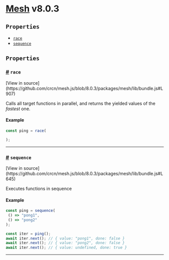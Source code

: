 # <a href="https://mesh.js.com/">Mesh</a> <span>v8.0.3</span>

<!-- div class="toc-container" -->

<!-- div -->

## `Properties`
* <a href="#race">`race`</a>
* <a href="#sequence">`sequence`</a>

<!-- /div -->

<!-- /div -->

<!-- div class="doc-container" -->

<!-- div -->

## `Properties`

<!-- div -->

<h3 id="race"><a href="#race">#</a>&nbsp;<code>race</code></h3>
[View in source](https://github.com/crcn/mesh.js/blob/8.0.3/packages/mesh/lib/bundle.js#L907)

Calls all target functions in parallel, and returns the yielded values of the _fastest_ one.

#### Example
```js
const ping = race(

);
```
---

<!-- /div -->

<!-- div -->

<h3 id="sequence"><a href="#sequence">#</a>&nbsp;<code>sequence</code></h3>
[View in source](https://github.com/crcn/mesh.js/blob/8.0.3/packages/mesh/lib/bundle.js#L645)

Executes functions in sequence

#### Example
```js
const ping = sequence(
 () => "pong1",
 () => "pong2"
);

const iter = ping();
await iter.next(); // { value: "pong1", done: false }
await iter.next(); // { value: "pong2", done: false }
await iter.next(); // { value: undefined, done: true }
```
---

<!-- /div -->

<!-- /div -->

<!-- /div -->

 [1]: #properties "Jump back to the TOC."

